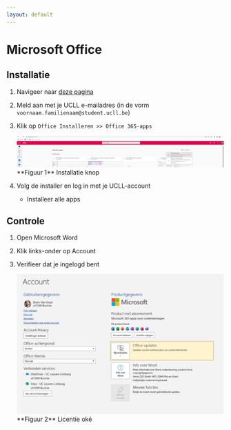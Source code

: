 ```yaml
---
layout: default
---
```


# Microsoft Office

## Installatie

1. Navigeer naar <a href="https://www.office.com/" target="_blank">deze pagina</a>
1. Meld aan met je UCLL e-mailadres (in de vorm `voornaam.familienaam@student.ucll.be`)
1. Klik op `Office Installeren >> Office 365-apps`

    <a href="./download.png" target="_blank">
        <img src="./download.png">
    </a>
    **Figuur 1** Installatie knop

1. Volg de installer en log in met je UCLL-account
    * Installeer alle apps

## Controle

1. Open Microsoft Word
1. Klik links-onder op Account
1. Verifieer dat je ingelogd bent

    <a href="./licensed.png" target="_blank">
        <img src="./licensed.png">
    </a>
    **Figuur 2** Licentie oké




